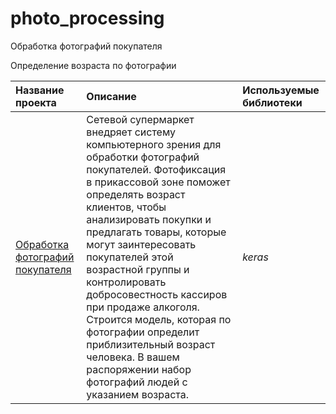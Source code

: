 # photo_processing 
Обработка фотографий покупателя

Определение возраста по фотографии

| Название проекта | Описание | Используемые библиотеки | 
| :---------------------- | :---------------------- | :---------------------- |
| [Обработка фотографий покупателя](photo_processing.ipynb) | Сетевой супермаркет внедряет систему компьютерного зрения для обработки фотографий покупателей. Фотофиксация в прикассовой зоне поможет определять возраст клиентов, чтобы анализировать покупки и предлагать товары, которые могут заинтересовать покупателей этой возрастной группы и контролировать добросовестность кассиров при продаже алкоголя. Строится модель, которая по фотографии определит приблизительный возраст человека. В вашем распоряжении набор фотографий людей с указанием возраста. | *keras*
